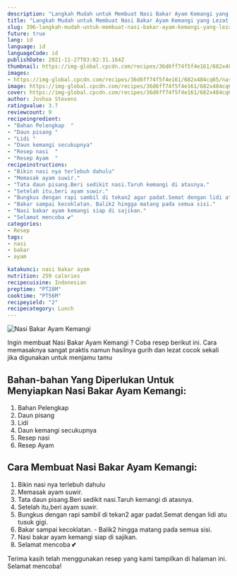 ```yaml
---
description: "Langkah Mudah untuk Membuat Nasi Bakar Ayam Kemangi yang Lezat Sekali"
title: "Langkah Mudah untuk Membuat Nasi Bakar Ayam Kemangi yang Lezat Sekali"
slug: 396-langkah-mudah-untuk-membuat-nasi-bakar-ayam-kemangi-yang-lezat-sekali
future: true
lang: id
language: id
languageCode: id
publishDate: 2021-11-27T03:02:31.164Z 
thumbnail: https://img-global.cpcdn.com/recipes/36d6ff74f5f4e161/682x484cq65/nasi-bakar-ayam-kemangi-foto-resep-utama.png
images:
- https://img-global.cpcdn.com/recipes/36d6ff74f5f4e161/682x484cq65/nasi-bakar-ayam-kemangi-foto-resep-utama.png
image: https://img-global.cpcdn.com/recipes/36d6ff74f5f4e161/682x484cq65/nasi-bakar-ayam-kemangi-foto-resep-utama.png
cover: https://img-global.cpcdn.com/recipes/36d6ff74f5f4e161/682x484cq65/nasi-bakar-ayam-kemangi-foto-resep-utama.png
author: Joshua Stevens
ratingvalue: 3.7
reviewcount: 9
recipeingredient:
- "Bahan Pelengkap  "
- "Daun pisang "
- "Lidi "
- "Daun kemangi secukupnya"
- "Resep nasi  "
- "Resep Ayam  "
recipeinstructions:
- "Bikin nasi nya terlebuh dahulu"
- "Memasak ayam suwir."
- "Tata daun pisang.Beri sedikit nasi.Taruh kemangi di atasnya."
- "Setelah itu,beri ayam suwir."
- "Bungkus dengan rapi sambil di tekan2 agar padat.Semat dengan lidi atu tusuk gigi."
- "Bakar sampai kecoklatan. Balik2 hingga matang pada semua sisi."
- "Nasi bakar ayam kemangi siap di sajikan."
- "Selamat mencoba 💕"
categories:
- Resep
tags:
- nasi
- bakar
- ayam

katakunci: nasi bakar ayam 
nutrition: 259 calories
recipecuisine: Indonesian
preptime: "PT28M"
cooktime: "PT56M"
recipeyield: "2"
recipecategory: Lunch
---
```



![Nasi Bakar Ayam Kemangi](https://img-global.cpcdn.com/recipes/36d6ff74f5f4e161/682x484cq65/nasi-bakar-ayam-kemangi-foto-resep-utama.png)

Ingin membuat Nasi Bakar Ayam Kemangi ? Coba resep berikut ini. Cara memasaknya sangat praktis namun hasilnya gurih dan lezat cocok sekali jika digunakan untuk menjamu tamu

<!--inarticleads1-->

## Bahan-bahan Yang Diperlukan Untuk Menyiapkan Nasi Bakar Ayam Kemangi:

1. Bahan Pelengkap  
1. Daun pisang 
1. Lidi 
1. Daun kemangi secukupnya
1. Resep nasi  
1. Resep Ayam  



<!--inarticleads2-->

## Cara Membuat Nasi Bakar Ayam Kemangi:

1. Bikin nasi nya terlebuh dahulu
1. Memasak ayam suwir.
1. Tata daun pisang.Beri sedikit nasi.Taruh kemangi di atasnya.
1. Setelah itu,beri ayam suwir.
1. Bungkus dengan rapi sambil di tekan2 agar padat.Semat dengan lidi atu tusuk gigi.
1. Bakar sampai kecoklatan. - Balik2 hingga matang pada semua sisi.
1. Nasi bakar ayam kemangi siap di sajikan.
1. Selamat mencoba 💕




Terima kasih telah menggunakan resep yang kami tampilkan di halaman ini. Selamat mencoba!
